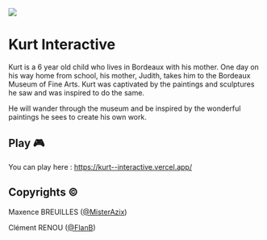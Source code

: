 ![](https://res.cloudinary.com/hf10ee93o/image/upload/v1644720660/Meta_image_evc8hd.jpg)

# Kurt Interactive

Kurt is a 6 year old child who lives in Bordeaux with his mother. One day on his way home from school, his mother, Judith, takes him to the Bordeaux Museum of Fine Arts. Kurt was captivated by the paintings and sculptures he saw and was inspired to do the same. 

He will wander through the museum and be inspired by the wonderful paintings he sees to create his own work.

## Play 🎮

You can play here : https://kurt--interactive.vercel.app/

## Copyrights ©

Maxence BREUILLES ([@MisterAzix](https://github.com/MisterAzix))

Clément RENOU ([@FlanB](https://github.com/FlanB))
